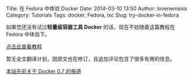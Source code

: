 Title: 在 Fedora 中体验 Docker
Date: 2014-03-10 13:50
Author: lovenemesis
Category: Tutorials
Tags: docker, Fedora, lxc
Slug: try-docker-in-fedora

如果您还没有试过**轻量级容器工具 Docker** 的话，现在不妨随着这篇教程在
Fedora 中体验下。

[点击此查看教程](http://goldmann.pl/blog/2013/09/25/docker-and-fedora/)

暂无全文翻译计划，因原文也在修订，且追加评论包含了很多有用的信息。

[本站先前关于 Docker 0.7
的报道](https://linuxtoy.org/archives/docker-0-7.html)
